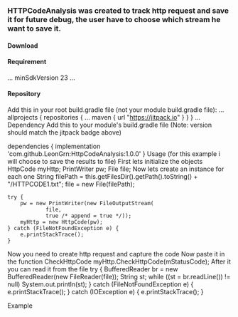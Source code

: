 ### HTTPCodeAnalysis was created to track http request and save it for future debug, the user have to choose which stream he want to save it.

#### Download
 #### Requirement
...
 minSdkVersion 23
...
#### Repository
Add this in your root build.gradle file (not your module build.gradle file):
...
allprojects {
 repositories {
  ...
  maven { url "https://jitpack.io" }
 }
}
...
Dependency
Add this to your module's build.gradle file (Note: version should match the jitpack badge above)

dependencies {
 implementation 'com.github.LeonGrn:HttpCodeAnalysis:1.0.0'
}
Usage (for this example i will choose to save the results to file)
First lets initialize the objects
    HttpCode myHttp;
    PrintWriter pw;
    File file;
Now lets create an instance for each one
    String filePath = this.getFilesDir().getPath().toString() + "/HTTPCODE1.txt";
    file = new File(filePath);

    try {
        pw = new PrintWriter(new FileOutputStream(
                file,
                true /* append = true */));
        myHttp = new HttpCode(pw);
    } catch (FileNotFoundException e) {
        e.printStackTrace();
    }
Now you need to create http request and capture the code
Now paste it in the function CheckHttpCode
     myHttp.CheckHttpCode(mStatusCode);
After it you can read it from the file
     try {
         BufferedReader br = new BufferedReader(new FileReader(file));
         String st;
         while ((st = br.readLine()) != null)
             System.out.println(st);
     }
     catch (FileNotFoundException e) {
         e.printStackTrace();
     }
     catch (IOException e) {
         e.printStackTrace();
     }
     
Example
